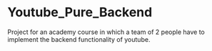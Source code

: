 # Youtube_Pure_Backend
Project for an academy course in which a team of 2 people have to implement the backend functionality of youtube.
